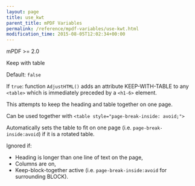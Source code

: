 ```yaml
---
layout: page
title: use_kwt
parent_title: mPDF Variables
permalink: /reference/mpdf-variables/use-kwt.html
modification_time: 2015-08-05T12:02:34+00:00
---
```


mPDF >= 2.0

Keep with table

Default: `false`

If `true`: function `AdjustHTML()` adds an attribute KEEP-WITH-TABLE to any `<table>` which is immediately preceded 
by a `<h1-6>` element.

This attempts to keep the heading and table together on one page.

Can be used together with `<table style="page-break-inside: avoid;">`

Automatically sets the table to fit on one page (i.e. `page-break-inside:avoid`) if it is a rotated table.

Ignored if: 
* Heading is longer than one line of text on the page, 
* Columns are on, 
* Keep-block-together active (i.e. `page-break-inside:avoid` for surrounding BLOCK).

